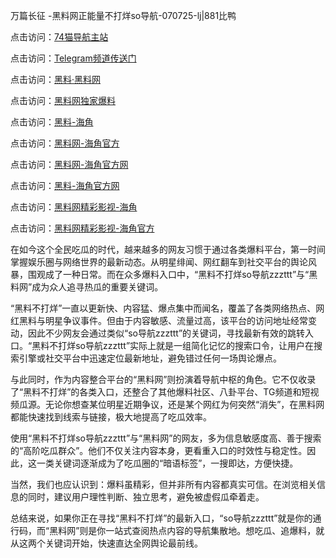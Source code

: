万篇长征 -黑料网正能量不打烊so导航-070725-lj|881比鸭

点击访问：<a href="https://74mao.com/">74猫导航主站</a>

点击访问：<a href="https://74mao.com/">Telegram频道传送门</a>

点击访问：<a href="https://heiliaolvzlu3.pages.dev">黑料·黑料网</a>

点击访问：<a href="https://heiliaoyvnrda.pages.dev">黑料网独家爆料</a>


点击访问：<a href="https://tyer.pages.dev/">黑料-海角</a>

点击访问：<a href="https://gdas.pages.dev/">黑料网-海角官方</a>

点击访问：<a href="https://jha.pages.dev/">黑料网-海角官方网</a>

点击访问：<a href="https://gbs-3wd.pages.dev/">黑料-海角官方网</a>

点击访问：<a href="https://haef.pages.dev/">黑料网精彩影视-海角</a>

点击访问：<a href="https://ert-6he.pages.dev/">黑料网精彩影视-海角官方</a>

在如今这个全民吃瓜的时代，越来越多的网友习惯于通过各类爆料平台，第一时间掌握娱乐圈与网络世界的最新动态。从明星绯闻、网红翻车到社交平台的舆论风暴，围观成了一种日常。而在众多爆料入口中，“黑料不打烊so导航zzzttt”与“黑料网”成为众人追寻热瓜的重要关键词。

“黑料不打烊”一直以更新快、内容猛、爆点集中而闻名，覆盖了各类网络热点、网红黑料与明星争议事件。但由于内容敏感、流量过高，该平台的访问地址经常变动，因此不少网友会通过类似“so导航zzzttt”的关键词，寻找最新有效的跳转入口。“黑料不打烊so导航zzzttt”实际上就是一组简化记忆的搜索口令，让用户在搜索引擎或社交平台中迅速定位最新地址，避免错过任何一场舆论爆点。

与此同时，作为内容整合平台的“黑料网”则扮演着导航中枢的角色。它不仅收录了“黑料不打烊”的各类入口，还整合了其他爆料社区、八卦平台、TG频道和短视频瓜源。无论你想查某位明星近期争议，还是某个网红为何突然“消失”，在黑料网都能快速找到线索与链接，极大地提高了吃瓜效率。

使用“黑料不打烊so导航zzzttt”与“黑料网”的网友，多为信息敏感度高、善于搜索的“高阶吃瓜群众”。他们不仅关注内容本身，更看重入口的时效性与稳定性。因此，这一类关键词逐渐成为了吃瓜圈的“暗语标签”，一搜即达，方便快捷。

当然，我们也应认识到：爆料虽精彩，但并非所有内容都真实可信。在浏览相关信息的同时，建议用户理性判断、独立思考，避免被虚假瓜牵着走。

总结来说，如果你正在寻找“黑料不打烊”的最新入口，“so导航zzzttt”就是你的通行码，而“黑料网”则是你一站式查阅热点内容的导航集散地。想吃瓜、追爆料，就从这两个关键词开始，快速直达全网舆论最前线。
